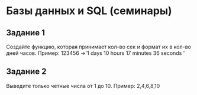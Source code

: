 # Базы данных и SQL (семинары)

## Задание 1
Создайте функцию, которая принимает кол-во сек и формат их в кол-во дней часов.
Пример: 123456 ->'1 days 10 hours 17 minutes 36 seconds ' 

## Задание 2
Выведите только четные числа от 1 до 10. Пример: 2,4,6,8,10 
